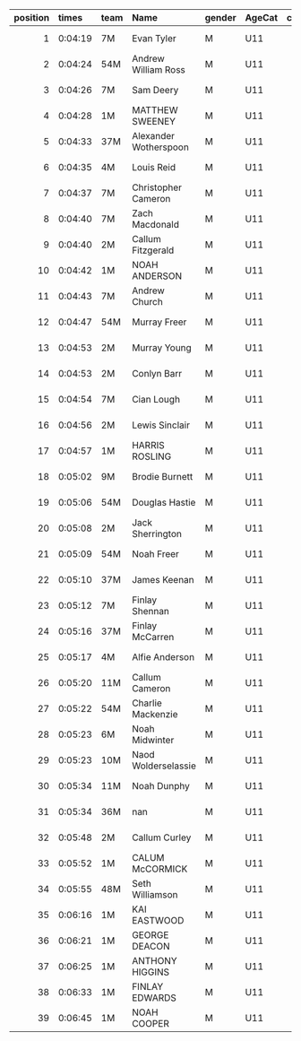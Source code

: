 |   position | times   | team   | Name                  | gender   | AgeCat   |   clubnumber | Club name            | Website                                    |
|-----------:|:--------|:-------|:----------------------|:---------|:---------|-------------:|:---------------------|:-------------------------------------------|
|          1 | 0:04:19 | 7M     | Evan Tyler            | M        | U11      |            7 | Giffnock North AC    | https://www.giffnocknorth.co.uk/           |
|          2 | 0:04:24 | 54M    | Andrew William Ross   | M        | U11      |           54 | VP-Glasgow           | https://www.vp-glasgow.com                 |
|          3 | 0:04:26 | 7M     | Sam Deery             | M        | U11      |            7 | Giffnock North AC    | https://www.giffnocknorth.co.uk/           |
|          4 | 0:04:28 | 1M     | MATTHEW SWEENEY       | M        | U11      |            1 | East Kilbride AC     | http://www.ekac.org.uk/                    |
|          5 | 0:04:33 | 37M    | Alexander Wotherspoon | M        | U11      |           37 | Law & District AAC   | http://www.lawaac.co.uk/                   |
|          6 | 0:04:35 | 4M     | Louis Reid            | M        | U11      |            4 | Inverclyde AC        | https://www.inverclydeac.org/              |
|          7 | 0:04:37 | 7M     | Christopher Cameron   | M        | U11      |            7 | Giffnock North AC    | https://www.giffnocknorth.co.uk/           |
|          8 | 0:04:40 | 7M     | Zach Macdonald        | M        | U11      |            7 | Giffnock North AC    | https://www.giffnocknorth.co.uk/           |
|          9 | 0:04:40 | 2M     | Callum Fitzgerald     | M        | U11      |            2 | Kilmarnock H&AC      | http://www.kilmarnockharriers.com/         |
|         10 | 0:04:42 | 1M     | NOAH ANDERSON         | M        | U11      |            1 | East Kilbride AC     | http://www.ekac.org.uk/                    |
|         11 | 0:04:43 | 7M     | Andrew Church         | M        | U11      |            7 | Giffnock North AC    | https://www.giffnocknorth.co.uk/           |
|         12 | 0:04:47 | 54M    | Murray Freer          | M        | U11      |           54 | VP-Glasgow           | https://www.vp-glasgow.com                 |
|         13 | 0:04:53 | 2M     | Murray Young          | M        | U11      |            2 | Kilmarnock H&AC      | http://www.kilmarnockharriers.com/         |
|         14 | 0:04:53 | 2M     | Conlyn Barr           | M        | U11      |            2 | Kilmarnock H&AC      | http://www.kilmarnockharriers.com/         |
|         15 | 0:04:54 | 7M     | Cian Lough            | M        | U11      |            7 | Giffnock North AC    | https://www.giffnocknorth.co.uk/           |
|         16 | 0:04:56 | 2M     | Lewis Sinclair        | M        | U11      |            2 | Kilmarnock H&AC      | http://www.kilmarnockharriers.com/         |
|         17 | 0:04:57 | 1M     | HARRIS ROSLING        | M        | U11      |            1 | East Kilbride AC     | http://www.ekac.org.uk/                    |
|         18 | 0:05:02 | 9M     | Brodie Burnett        | M        | U11      |            9 | Garscube Harriers    | https://www.garscubeharriers.org.uk/       |
|         19 | 0:05:06 | 54M    | Douglas Hastie        | M        | U11      |           54 | VP-Glasgow           | https://www.vp-glasgow.com                 |
|         20 | 0:05:08 | 2M     | Jack Sherrington      | M        | U11      |            2 | Kilmarnock H&AC      | http://www.kilmarnockharriers.com/         |
|         21 | 0:05:09 | 54M    | Noah Freer            | M        | U11      |           54 | VP-Glasgow           | https://www.vp-glasgow.com                 |
|         22 | 0:05:10 | 37M    | James Keenan          | M        | U11      |           37 | Law & District AAC   | http://www.lawaac.co.uk/                   |
|         23 | 0:05:12 | 7M     | Finlay Shennan        | M        | U11      |            7 | Giffnock North AC    | https://www.giffnocknorth.co.uk/           |
|         24 | 0:05:16 | 37M    | Finlay McCarren       | M        | U11      |           37 | Law & District AAC   | http://www.lawaac.co.uk/                   |
|         25 | 0:05:17 | 4M     | Alfie Anderson        | M        | U11      |            4 | Inverclyde AC        | https://www.inverclydeac.org/              |
|         26 | 0:05:20 | 11M    | Callum Cameron        | M        | U11      |           11 | Airdrie Harriers     | http://airdrieharriers.org/                |
|         27 | 0:05:22 | 54M    | Charlie Mackenzie     | M        | U11      |           54 | VP-Glasgow           | https://www.vp-glasgow.com                 |
|         28 | 0:05:23 | 6M     | Noah Midwinter        | M        | U11      |            6 | Cambuslang Harriers  | https://cambuslangharriers.org/            |
|         29 | 0:05:23 | 10M    | Naod Wolderselassie   | M        | U11      |           10 | Shettleston Harriers | http://shettlestonharriers.org.uk/         |
|         30 | 0:05:34 | 11M    | Noah Dunphy           | M        | U11      |           11 | Airdrie Harriers     | http://airdrieharriers.org/                |
|         31 | 0:05:34 | 36M    | nan                   | M        | U11      |           36 | Larkhall YMCA        | https://www.facebook.com/larkhallharriers/ |
|         32 | 0:05:48 | 2M     | Callum Curley         | M        | U11      |            2 | Kilmarnock H&AC      | http://www.kilmarnockharriers.com/         |
|         33 | 0:05:52 | 1M     | CALUM McCORMICK       | M        | U11      |            1 | East Kilbride AC     | http://www.ekac.org.uk/                    |
|         34 | 0:05:55 | 48M    | Seth Williamson       | M        | U11      |           48 | Springburn Harriers  | https://www.springburnharriers.co.uk/      |
|         35 | 0:06:16 | 1M     | KAI EASTWOOD          | M        | U11      |            1 | East Kilbride AC     | http://www.ekac.org.uk/                    |
|         36 | 0:06:21 | 1M     | GEORGE DEACON         | M        | U11      |            1 | East Kilbride AC     | http://www.ekac.org.uk/                    |
|         37 | 0:06:25 | 1M     | ANTHONY HIGGINS       | M        | U11      |            1 | East Kilbride AC     | http://www.ekac.org.uk/                    |
|         38 | 0:06:33 | 1M     | FINLAY EDWARDS        | M        | U11      |            1 | East Kilbride AC     | http://www.ekac.org.uk/                    |
|         39 | 0:06:45 | 1M     | NOAH COOPER           | M        | U11      |            1 | East Kilbride AC     | http://www.ekac.org.uk/                    |